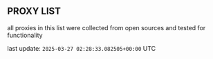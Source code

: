## PROXY LIST

all proxies in this list were collected from open sources and tested for functionality

last update: `2025-03-27 02:28:33.082505+00:00` UTC